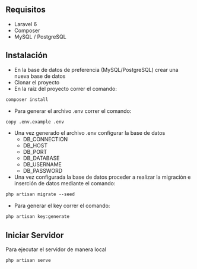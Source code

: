 ## Requisitos
- Laravel 6
- Composer
- MySQL / PostgreSQL 

## Instalación
- En la base de datos de preferencia (MySQL/PostgreSQL) crear una nueva base de datos
- Clonar el proyecto
- En la raíz del proyecto correr el comando:
```markdown
composer install
```
- Para generar el archivo .env correr el comando:
```markdown
copy .env.example .env
```
- Una vez generado el archivo .env configurar la base de datos
    - DB_CONNECTION
    - DB_HOST
    - DB_PORT
    - DB_DATABASE
    - DB_USERNAME
    - DB_PASSWORD
- Una vez configurada la base de datos proceder a realizar la migración e inserción de datos mediante el comando:
```markdown
php artisan migrate --seed
```
- Para generar el key correr el comando:
```markdown
php artisan key:generate
```

## Iniciar Servidor
Para ejecutar el servidor de manera local
```markdown
php artisan serve
```
